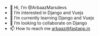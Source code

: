 - 👋 Hi, I’m @ArbaazMarsdevs
- 👀 I’m interested in Django and Vuejs
- 🌱 I’m currently learning Django and Vuejs
- 💞️ I’m looking to collaborate on Django
- 📫 How to reach me arbaaz@fastapp.in

<!---
ArbaazMarsdevs/ArbaazMarsdevs is a ✨ special ✨ repository because its `README.md` (this file) appears on your GitHub profile.
You can click the Preview link to take a look at your changes.
--->
